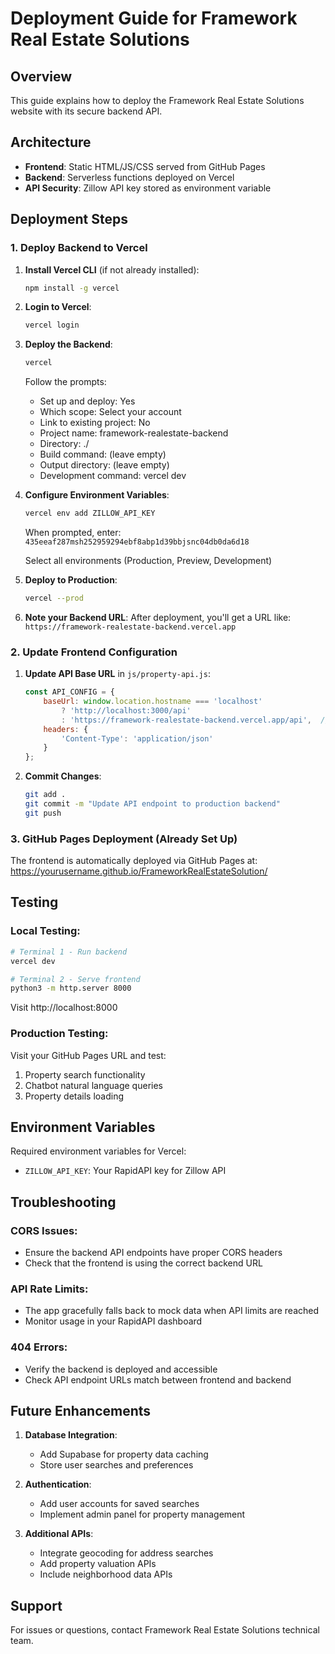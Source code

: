 # Deployment Guide for Framework Real Estate Solutions

## Overview
This guide explains how to deploy the Framework Real Estate Solutions website with its secure backend API.

## Architecture
- **Frontend**: Static HTML/JS/CSS served from GitHub Pages
- **Backend**: Serverless functions deployed on Vercel
- **API Security**: Zillow API key stored as environment variable

## Deployment Steps

### 1. Deploy Backend to Vercel

1. **Install Vercel CLI** (if not already installed):
   ```bash
   npm install -g vercel
   ```

2. **Login to Vercel**:
   ```bash
   vercel login
   ```

3. **Deploy the Backend**:
   ```bash
   vercel
   ```
   
   Follow the prompts:
   - Set up and deploy: Yes
   - Which scope: Select your account
   - Link to existing project: No
   - Project name: framework-realestate-backend
   - Directory: ./
   - Build command: (leave empty)
   - Output directory: (leave empty)
   - Development command: vercel dev

4. **Configure Environment Variables**:
   ```bash
   vercel env add ZILLOW_API_KEY
   ```
   
   When prompted, enter: `435eeaf287msh252959294ebf8abp1d39bbjsnc04db0da6d18`
   
   Select all environments (Production, Preview, Development)

5. **Deploy to Production**:
   ```bash
   vercel --prod
   ```

6. **Note your Backend URL**:
   After deployment, you'll get a URL like: `https://framework-realestate-backend.vercel.app`

### 2. Update Frontend Configuration

1. **Update API Base URL** in `js/property-api.js`:
   ```javascript
   const API_CONFIG = {
       baseUrl: window.location.hostname === 'localhost' 
           ? 'http://localhost:3000/api' 
           : 'https://framework-realestate-backend.vercel.app/api',  // Your Vercel URL
       headers: {
           'Content-Type': 'application/json'
       }
   };
   ```

2. **Commit Changes**:
   ```bash
   git add .
   git commit -m "Update API endpoint to production backend"
   git push
   ```

### 3. GitHub Pages Deployment (Already Set Up)
The frontend is automatically deployed via GitHub Pages at:
https://yourusername.github.io/FrameworkRealEstateSolution/

## Testing

### Local Testing:
```bash
# Terminal 1 - Run backend
vercel dev

# Terminal 2 - Serve frontend
python3 -m http.server 8000
```

Visit http://localhost:8000

### Production Testing:
Visit your GitHub Pages URL and test:
1. Property search functionality
2. Chatbot natural language queries
3. Property details loading

## Environment Variables

Required environment variables for Vercel:
- `ZILLOW_API_KEY`: Your RapidAPI key for Zillow API

## Troubleshooting

### CORS Issues:
- Ensure the backend API endpoints have proper CORS headers
- Check that the frontend is using the correct backend URL

### API Rate Limits:
- The app gracefully falls back to mock data when API limits are reached
- Monitor usage in your RapidAPI dashboard

### 404 Errors:
- Verify the backend is deployed and accessible
- Check API endpoint URLs match between frontend and backend

## Future Enhancements

1. **Database Integration**:
   - Add Supabase for property data caching
   - Store user searches and preferences

2. **Authentication**:
   - Add user accounts for saved searches
   - Implement admin panel for property management

3. **Additional APIs**:
   - Integrate geocoding for address searches
   - Add property valuation APIs
   - Include neighborhood data APIs

## Support
For issues or questions, contact Framework Real Estate Solutions technical team.